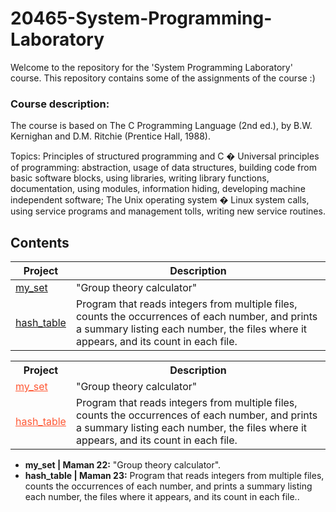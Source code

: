 # 20465-System-Programming-Laboratory

Welcome to the repository for the 'System Programming Laboratory' course. 
This repository contains some of the assignments of the course :)

### Course description:
The course is based on The C Programming Language (2nd ed.), by B.W. Kernighan and D.M. Ritchie (Prentice Hall, 1988).

Topics: Principles of structured programming and C � Universal principles of programming: abstraction, usage of data structures, building code from basic software blocks, using libraries, writing library functions, documentation, using modules, information hiding, developing machine independent software; The Unix operating system � Linux system calls, using service programs and management tolls, writing new service routines.

## Contents

| Project | Description |
| ------ | ------ |
| [my_set](https://github.com/NaomiEisen/20465-System-Programming-Laboratory/tree/main/Task(maman22)_my_set) | "Group theory calculator" |
| [hash_table](https://github.com/NaomiEisen/20465-System-Programming-Laboratory/tree/main/Task(maman22)_my_set) | Program that reads integers from multiple files, counts the occurrences of each number, and prints a summary listing each number, the files where it appears, and its count in each file. |


<table>
  <tr>
    <th>Project</th>
    <th>Description</th>
  </tr>
  <tr>
    <td><a href="https://github.com/NaomiEisen/20465-System-Programming-Laboratory/tree/main/Task(maman22)_my_set" style="color: #ff5733;">my_set</a></td>
    <td>"Group theory calculator"</td>
  </tr>
  <tr>
    <td><a href="https://github.com/NaomiEisen/20465-System-Programming-Laboratory/tree/main/Task(maman22)_my_set" style="color: #ff5733;">hash_table</a></td>
    <td>Program that reads integers from multiple files, counts the occurrences of each number, and prints a summary listing each number, the files where it appears, and its count in each file.</td>
  </tr>
</table>



- **my_set | Maman 22:** "Group theory calculator".
- **hash_table | Maman 23:** Program that reads integers from multiple files, counts the occurrences of each number, and prints a summary listing each number, the files where it appears, and its count in each file..

